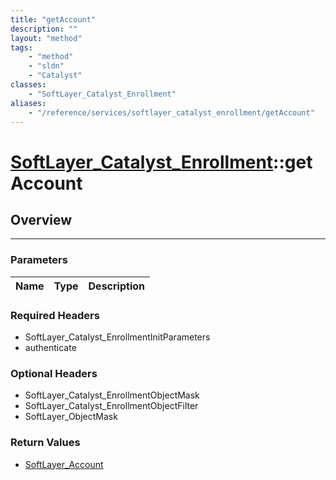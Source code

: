 ```yaml
---
title: "getAccount"
description: ""
layout: "method"
tags:
    - "method"
    - "sldn"
    - "Catalyst"
classes:
    - "SoftLayer_Catalyst_Enrollment"
aliases:
    - "/reference/services/softlayer_catalyst_enrollment/getAccount"
---
```

# [SoftLayer_Catalyst_Enrollment](/reference/services/SoftLayer_Catalyst_Enrollment)::getAccount





## Overview 


-----

### Parameters 
|Name | Type | Description |
| --- | --- | --- |


### Required Headers
* SoftLayer_Catalyst_EnrollmentInitParameters
* authenticate


### Optional Headers
* SoftLayer_Catalyst_EnrollmentObjectMask
* SoftLayer_Catalyst_EnrollmentObjectFilter
* SoftLayer_ObjectMask

### Return Values
* <a href='/reference/datatypes/SoftLayer_Account'>SoftLayer_Account </a>




